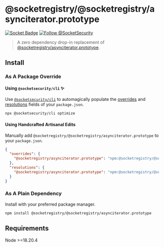 # @socketregistry/@socketregistry/asynciterator.prototype

[![Socket Badge](https://socket.dev/api/badge/npm/package/@socketregistry/@socketregistry/asynciterator.prototype)](https://socket.dev/npm/package/@socketregistry/@socketregistry/asynciterator.prototype)
[![Follow @SocketSecurity](https://img.shields.io/twitter/follow/SocketSecurity?style=social)](https://twitter.com/SocketSecurity)

> A zero dependency drop-in replacement of
> [@socketregistry/asynciterator.prototype](https://www.npmjs.com/package/@socketregistry/asynciterator.prototype).

## Install

### As A Package Override

#### Using `@socketsecurity/cli` :sparkles:

Use [`@socketsecurity/cli`](https://www.npmjs.com/package/@socketsecurity/cli)
to automagically populate the
[overrides](https://docs.npmjs.com/cli/v9/configuring-npm/package-json#overrides)
and [resolutions](https://yarnpkg.com/configuration/manifest#resolutions) fields
of your `package.json`.

```sh
npx @socketsecurity/cli optimize
```

#### Using Handcrafted Artisanal Edits

Manually add `@socketregistry/@socketregistry/asynciterator.prototype` to your
`package.json`.

```json
{
  "overrides": {
    "@socketregistry/asynciterator.prototype": "npm:@socketregistry/@socketregistry/asynciterator.prototype@^1"
  },
  "resolutions": {
    "@socketregistry/asynciterator.prototype": "npm:@socketregistry/@socketregistry/asynciterator.prototype@^1"
  }
}
```

### As A Plain Dependency

Install with your preferred package manager.

```sh
npm install @socketregistry/@socketregistry/asynciterator.prototype
```

## Requirements

Node &gt;=18.20.4
